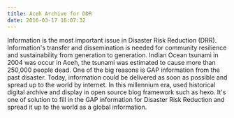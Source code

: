 ```yaml
---
title: Aceh Archive for DDR
date: 2016-03-17 16:07:32
---
```


Information is the most important issue in Disaster Risk Reduction (DRR). Information's transfer and dissemination is needed for community resilience and sustainability from generation to generation. Indian Ocean tsunami in 2004 was occur in Aceh, the tsunami was estimated to cause more than 250,000 people dead. One of the big reasons is GAP information from the past disaster. Today, information could be delivered as soon as possible and spread up to the world by internet. In this millennium era, used historical digital archive and display in open source blog framework such as hexo. It's one of solution to fill in the GAP information for Disaster Risk Reduction and spread it up to the world as a global information.
